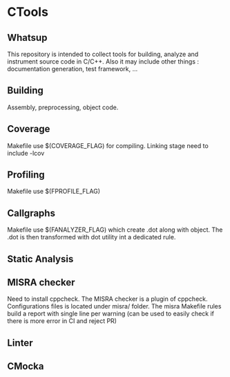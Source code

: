 # CTools

## Whatsup

This repository is intended to collect tools for building, analyze
and instrument source code in C/C++.
Also it may include other things : documentation generation,
test framework, ...

## Building

Assembly, preprocessing, object code.

## Coverage

Makefile use $(COVERAGE_FLAG) for compiling.
Linking stage need to include -lcov

## Profiling

Makefile use $(FPROFILE_FLAG)

## Callgraphs

Makefile use $(FANALYZER_FLAG) which create .dot along with object.
The .dot is then transformed with dot utility int a dedicated rule.

## Static Analysis
## MISRA checker

Need to install cppcheck.
The MISRA checker is a plugin of cppcheck. Configurations files is located under misra/ folder.
The misra Makefile rules build a report with single line per warning (can be used to
easily check if there is more error in CI and reject PR)

## Linter
## CMocka



